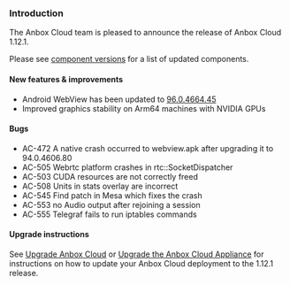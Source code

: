 ### Introduction

The Anbox Cloud team is pleased to announce the release of Anbox Cloud 1.12.1.

Please see [component versions](https://anbox-cloud.io/docs/component-versions) for a list of updated components.

#### New features & improvements

 * Android WebView has been updated to [96.0.4664.45](https://chromereleases.googleblog.com/2021/11/stable-channel-update-for-desktop.html)
 * Improved graphics stability on Arm64 machines with NVIDIA GPUs

#### Bugs

* AC-472 A native crash occurred to webview.apk after upgrading it to 94.0.4606.80
* AC-505 Webrtc platform crashes in rtc::SocketDispatcher
* AC-503 CUDA resources are not correctly freed
* AC-508 Units in stats overlay are incorrect
* AC-545 Find patch in Mesa which fixes the crash
* AC-553 no Audio output after rejoining a session
* AC-555 Telegraf fails to run iptables commands

#### Upgrade instructions

See [Upgrade Anbox Cloud](https://anbox-cloud.io/docs/howto/update/upgrade-anbox) or [Upgrade the Anbox Cloud Appliance](https://anbox-cloud.io/docs/howto/update/upgrade-appliance) for instructions on how to update your Anbox Cloud deployment to the 1.12.1 release.
